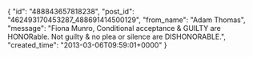  {
   "id": "488843657818238",
   "post_id": "462493170453287_488691414500129",
   "from_name": "Adam Thomas",
   "message": "Fiona Munro,  Conditional acceptance & GUILTY are HONORable. Not guilty & no plea or silence are DISHONORABLE.",
   "created_time": "2013-03-06T09:59:01+0000"
 }
